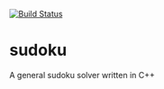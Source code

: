 [![Build Status](https://travis-ci.org/samwarring/sudoku.svg?branch=master)](https://travis-ci.org/samwarring/sudoku)

# sudoku
 A general sudoku solver written in C++
